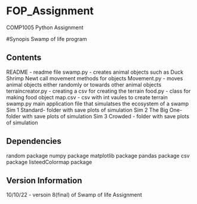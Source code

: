 # FOP_Assignment
COMP1005 Python Assignment

#Synopis
Swamp of life program

## Contents
README - readme file
swamp.py - creates animal objects such as Duck Shrimp Newt
           call movement methods for objects
Movement.py - moves animal objects either randomly or towards other animal objects
terraincreator.py - creating a csv for creating the terrain
food.py - class for making food object
map.csv - csv with int vaules to create terrain
swamp.py main application file that simulatses the ecosystem of a swamp
Sim 1 Standard- folder with save plots of simulation
Sim 2 The Big One- folder with save plots of simulation
Sim 3 Crowded - folder with save plots of simulation

## Dependencies
random package
numpy package
matplotlib package
pandas package
csv package
listeedColormap package

## Version Information
10/10/22 - versoin 8(final) of Swamp of life Assignment
